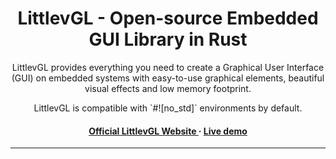 <h1 align="center"> LittlevGL - Open-source Embedded GUI Library in Rust</h1>


<p align="center">
LittlevGL provides everything you need to create a Graphical User Interface (GUI) on embedded systems with easy-to-use graphical elements, beautiful visual effects and low memory footprint. 
</p>
<p align="center">
LittlevGL is compatible with `#![no_std]` environments by default.
</p>

<h4 align="center">
<a href="https://littlevgl.com">Official LittlevGL Website </a> &middot; 
<a href="https://littlevgl.com/live-demo">Live demo</a>
</h4>

---

